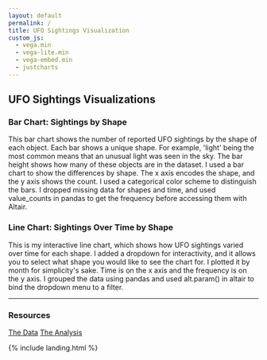 ```yaml
---
layout: default
permalink: /
title: UFO Sightings Visualization
custom_js:
  - vega.min
  - vega-lite.min
  - vega-embed.min
  - justcharts
---
```

## UFO Sightings Visualizations

### Bar Chart: Sightings by Shape
<vegachart schema-url="{{ site.baseurl }}/assets/json/shape_bar.json" style="width: 100%" />
This bar chart shows the number of reported UFO sightings by the shape of each object. Each bar shows a unique shape. For example, 'light' being the most common means that an unusual light was seen in the sky. The bar height shows how many of these objects are in the dataset. I used a bar chart to show the differences by shape. The x axis encodes the shape, and the y axis shows the count. I used a categorical color scheme to distinguish the bars. I dropped missing data for shapes and time, and used value_counts in pandas to get the frequency before accessing them with Altair.

### Line Chart: Sightings Over Time by Shape
<vegachart schema-url="{{ site.baseurl }}/assets/json/time_chart.json" style="width: 100%" />
This is my interactive line chart, which shows how UFO sightings varied over time for each shape. I added a dropdown for interactivity, and it allows you to select what shape you would like to see the chart for. I plotted it by month for simplicity's sake. Time is on the x axis and the frequency is on the y axis. I grouped the data using pandas and used alt.param() in altair to bind the dropdown menu to a filter.

---

### Resources
[The Data](https://github.com/UIUC-iSchool-DataViz/is445_data/raw/main/ufo-scrubbed-geocoded-time-standardized-00.csv)
[The Analysis](https://github.com/jamesjs4/jamesjs4.github.io/blob/main/python_notebooks/Workbook.ipynb)


{% include landing.html %}